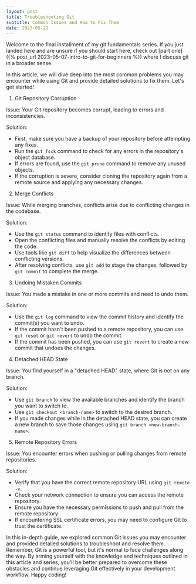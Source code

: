 ```yaml
---
layout: post
title: Troubleshooting Git
subtitle: Common Issues and How to Fix Them
date: 2023-05-22
---
```


Welcome to the final installment of my git fundamentals series. If you just landed here and are unsure if you should start here, check out [part one]({% post_url 2023-05-07-intro-to-git-for-beginners %}) where I discuss git in a broader sense.

In this article, we will dive deep into the most common problems you may encounter while using Git and provide detailed solutions to fix them. Let's get started!

1. Git Repository Corruption

Issue: Your Git repository becomes corrupt, leading to errors and inconsistencies.

Solution:

- First, make sure you have a backup of your repository before attempting any fixes.
- Run the `git fsck` command to check for any errors in the repository's object database.
- If errors are found, use the `git prune` command to remove any unused objects.
- If the corruption is severe, consider cloning the repository again from a remote source and applying any necessary changes.

2. Merge Conflicts

Issue: While merging branches, conflicts arise due to conflicting changes in the codebase.

Solution:

- Use the `git status` command to identify files with conflicts.
- Open the conflicting files and manually resolve the conflicts by editing the code.
- Use tools like `git diff` to help visualize the differences between conflicting versions.
- After resolving conflicts, use `git add` to stage the changes, followed by `git commit` to complete the merge.

3. Undoing Mistaken Commits

Issue: You made a mistake in one or more commits and need to undo them.

Solution:

- Use the `git log` command to view the commit history and identify the commit(s) you want to undo.
- If the commit hasn't been pushed to a remote repository, you can use `git reset` or `git revert` to undo the commit.
- If the commit has been pushed, you can use `git revert` to create a new commit that undoes the changes.

4. Detached HEAD State

Issue: You find yourself in a "detached HEAD" state, where Git is not on any branch.

Solution:

- Use `git branch` to view the available branches and identify the branch you want to switch to.
- Use `git checkout <branch-name>` to switch to the desired branch.
- If you made changes while in the detached HEAD state, you can create a new branch to save those changes using `git branch <new-branch-name>`.

5. Remote Repository Errors

Issue: You encounter errors when pushing or pulling changes from remote repositories.

Solution:

- Verify that you have the correct remote repository URL using `git remote -v`.
- Check your network connection to ensure you can access the remote repository.
- Ensure you have the necessary permissions to push and pull from the remote repository.
- If encountering SSL certificate errors, you may need to configure Git to trust the certificate.

In this in-depth guide, we explored common Git issues you may encounter and provided detailed solutions to troubleshoot and resolve them. Remember, Git is a powerful tool, but it's normal to face challenges along the way. By arming yourself with the knowledge and techniques outlined in this article and series, you'll be better prepared to overcome these obstacles and continue leveraging Git effectively in your development workflow. Happy coding!
